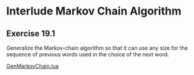 # Interlude Markov Chain Algorithm #

## Exercise 19.1 ##

Generalize the Markov-chain algorithm so that it can use any size for the sequence of previous words used in the choice of the next word.

[GenMarkovChain.lua](./Resources/GenMarkovChain.lua)
